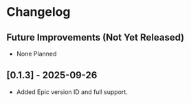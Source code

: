 # Changelog

## Future Improvements (Not Yet Released)

- None Planned

## [0.1.3] - 2025-09-26

- Added Epic version ID and full support.
